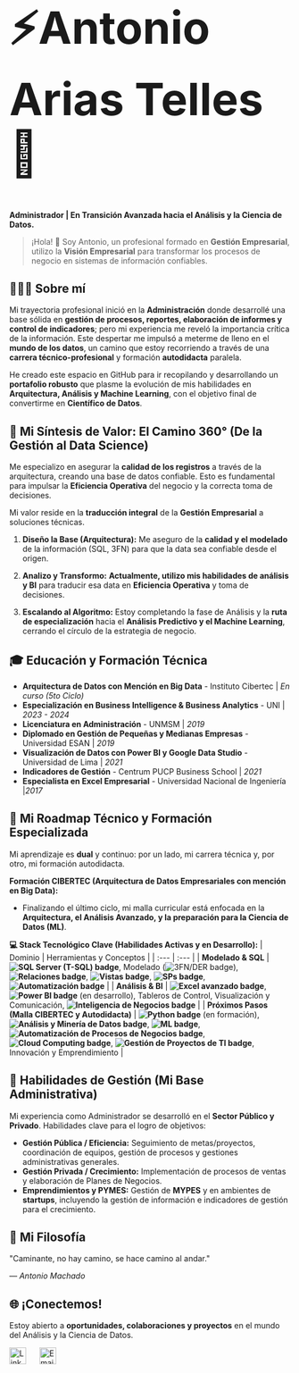 <div align="left">
  <h1 style="font-size: 80px;">⚡Antonio Arias Telles 💼</h1>
  </div>

**Administrador | En Transición Avanzada hacia el Análisis y la Ciencia de Datos.**

> ¡Hola! 👋 Soy Antonio, un profesional formado en **Gestión Empresarial**, utilizo la **Visión Empresarial** para transformar los procesos de negocio en sistemas de información confiables.

👨🏻‍💼 Sobre mí
---
Mi trayectoria profesional inició en la **Administración** donde desarrollé una base sólida en **gestión de procesos, reportes, elaboración de informes y control de indicadores**; pero mi experiencia me reveló la importancia crítica de la información. Este despertar me impulsó a meterme de lleno en el **mundo de los datos**, un camino que estoy recorriendo a través de una **carrera técnico-profesional** y formación **autodidacta** paralela.

He creado este espacio en GitHub para ir recopilando y desarrollando un **portafolio robusto** que plasme la evolución de mis habilidades en **Arquitectura, Análisis y Machine Learning**, con el objetivo final de convertirme en **Científico de Datos**.


🧠 Mi Síntesis de Valor: El Camino 360° (De la Gestión al Data Science)
---
Me especializo en asegurar la **calidad de los registros** a través de la arquitectura, creando una base de datos confiable. Esto es fundamental para impulsar la **Eficiencia Operativa** del negocio y la correcta toma de decisiones.

Mi valor reside en la **traducción integral** de la **Gestión Empresarial** a soluciones técnicas.

1.  **Diseño la Base (Arquitectura):** Me aseguro de la **calidad y el modelado** de la información (SQL, 3FN) para que la data sea confiable desde el origen.

2.  **Analizo y Transformo:** **Actualmente, utilizo mis habilidades de análisis y BI** para traducir esa data en **Eficiencia Operativa** y toma de decisiones.

3.  **Escalando al Algoritmo:** Estoy completando la fase de Análisis y la **ruta de especialización** hacia el **Análisis Predictivo y el Machine Learning**, cerrando el círculo de la estrategia de negocio.

🎓 Educación y Formación Técnica
---

* **Arquitectura de Datos con Mención en Big Data** - Instituto Cibertec | *En curso (5to Ciclo)*
* **Especialización en Business Intelligence & Business Analytics** - UNI | *2023 - 2024*
* **Licenciatura en Administración** - UNMSM | *2019* 
* **Diplomado en Gestión de Pequeñas y Medianas Empresas** - Universidad ESAN | *2019* 
* **Visualización de Datos con Power BI y Google Data Studio** - Universidad de Lima | *2021*
* **Indicadores de Gestión** - Centrum PUCP Business School | *2021* 
* **Especialista en Excel Empresarial** - Universidad Nacional de Ingeniería |*2017*


🚀 Mi Roadmap Técnico y Formación Especializada
---
Mi aprendizaje es **dual** y continuo: por un lado, mi carrera técnica y, por otro, mi formación autodidacta.

**Formación CIBERTEC (Arquitectura de Datos Empresariales con mención en Big Data):**
* Finalizando el último ciclo, mi malla curricular está enfocada en la **Arquitectura, el Análisis Avanzado, y la preparación para la Ciencia de Datos (ML)**.

**💻 Stack Tecnológico Clave (Habilidades Activas y en Desarrollo):**
| Dominio | Herramientas y Conceptos |
| :--- | :--- |
| **Modelado & SQL** | **<img src="https://img.shields.io/badge/SQL_Server_(T--SQL)-CC2927?style=flat-square&logo=microsoft-sql-server&logoColor=white" alt="SQL Server (T-SQL) badge" />**, Modelado (<img src="https://img.shields.io/badge/3FN/DER-005C8A?style=flat-square" alt="3FN/DER badge" />), **<img src="https://img.shields.io/badge/Relaciones-005C8A?style=flat-square" alt="Relaciones badge" />**, **<img src="https://img.shields.io/badge/Vistas_(Views)-005C8A?style=flat-square" alt="Vistas badge" />**, **<img src="https://img.shields.io/badge/SPs_(Procedimientos_Alm.)-005C8A?style=flat-square" alt="SPs badge" />**, **<img src="https://img.shields.io/badge/Automatización-6C757D?style=flat-square" alt="Automatización badge" />** |
| **Análisis & BI** | **<img src="https://img.shields.io/badge/Excel_avanzado_(Pivot/Tablas)-0C4010?style=flat-square&logo=microsoftexcel&logoColor=white" alt="Excel avanzado badge" />**, **<img src="https://img.shields.io/badge/Power_BI-F2C811?style=flat-square&logo=power-bi&logoColor=black" alt="Power BI badge" />** (en desarrollo), Tableros de Control, Visualización y Comunicación, **<img src="https://img.shields.io/badge/Inteligencia_de_Negocios-008080?style=flat-square" alt="Inteligencia de Negocios badge" />** |
| **Próximos Pasos (Malla CIBERTEC y Autodidacta)** | **<img src="https://img.shields.io/badge/Python-3776AB?style=flat-square&logo=python&logoColor=white" alt="Python badge" />** (en formación), **<img src="https://img.shields.io/badge/Análisis_y_Minería_de_Datos-5A2C87?style=flat-square" alt="Análisis y Minería de Datos badge" />**, **<img src="https://img.shields.io/badge/Sistemas_de_Aprendizaje_Automático_(ML)-FF6600?style=flat-square&logo=scikit-learn&logoColor=white" alt="ML badge" />**, **<img src="https://img.shields.io/badge/Automatización_de_Procesos_de_Negocios-4B0082?style=flat-square" alt="Automatización de Procesos de Negocios badge" />**, **<img src="https://img.shields.io/badge/Soluciones_Cloud_Computing-232F3E?style=flat-square&logo=amazon-aws&logoColor=white" alt="Cloud Computing badge" />**, **<img src="https://img.shields.io/badge/Gestión_de_Proyectos_de_TI-0052CC?style=flat-square&logo=jira&logoColor=white" alt="Gestión de Proyectos de TI badge" />**, Innovación y Emprendimiento |

🤝 Habilidades de Gestión (Mi Base Administrativa)
---
Mi experiencia como Administrador se desarrolló en el **Sector Público y Privado**. Habilidades clave para el logro de objetivos:

* **Gestión Pública / Eficiencia:** Seguimiento de metas/proyectos, coordinación de equipos, gestión de procesos y gestiones administrativas generales.
* **Gestión Privada / Crecimiento:** Implementación de procesos de ventas y elaboración de Planes de Negocios.
* **Emprendimientos y PYMES:** Gestión de **MYPES** y en ambientes de **startups**, incluyendo la gestión de información e indicadores de gestión para el crecimiento.

💭 Mi Filosofía
---
"Caminante, no hay camino, se hace camino al andar." 

— *Antonio Machado*

🌐 ¡Conectemos!
---
Estoy abierto a **oportunidades, colaboraciones y proyectos** en el mundo del Análisis y la Ciencia de Datos.

<p>
  <a href="https://www.linkedin.com/in/antonio-arias-telles" style="text-decoration: none;" target="_blank">
    <img src="https://skillicons.dev/icons?i=linkedin" height="30" alt="LinkedIn logo" />
  </a>
  &nbsp;&nbsp;&nbsp;&nbsp;
  <a href="mailto:antonioarte94@gmail.com" style="text-decoration: none;" target="_blank">
    <img src="https://skillicons.dev/icons?i=gmail" height="30" alt="Email logo" />
  </a>
</p>
